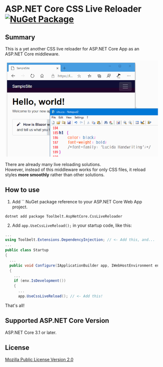 # ASP.NET Core CSS Live Reloader [![NuGet Package](https://img.shields.io/nuget/v/Toolbelt.AspNetCore.CssLiveReloader.svg)](https://www.nuget.org/packages/Toolbelt.AspNetCore.CssLiveReloader/)

## Summary

This is a yet another CSS live reloader for ASP.NET Core App as an ASP.NET Core middleware.

![fig.1](https://github.com/jsakamoto/Toolbelt.AspNetCore.CssLiveReloader/blob/master/.assets/fig1.gif)

There are already many live reloading solutions.  
However, instead of this middleware works for only CSS files, it reload styles **more smoothly** rather than other solutions. 

## How to use

1. Add `` NuGet package reference to your ASP.NET Core Web App project.

```shell
dotnet add package Toolbelt.AspNetCore.CssLiveReloader
```

2. Add `app.UseCssLiveReload();` in your startup code, like this:

```csharp
...
using Toolbelt.Extensions.DependencyInjection; // <- Add this, and...
...
public class Startup
{
  ...
  public void Configure(IApplicationBuilder app, IWebHostEnvironment env)
  {
    ...
    if (env.IsDevelopment())
    {
      ...
      app.UseCssLiveReload(); // <- Add this!
```

That's all!

## Supported ASP.NET Core Version

ASP.NET Core 3.1 or later.

## License

[Mozilla Public License Version 2.0](https://github.com/jsakamoto/Toolbelt.AspNetCore.CssLiveReloader/blob/master/LICENSE)

